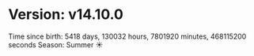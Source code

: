 # Version: v14.10.0
Time since birth: 5418 days, 130032 hours, 7801920 minutes, 468115200 seconds
Season: Summer ☀️
